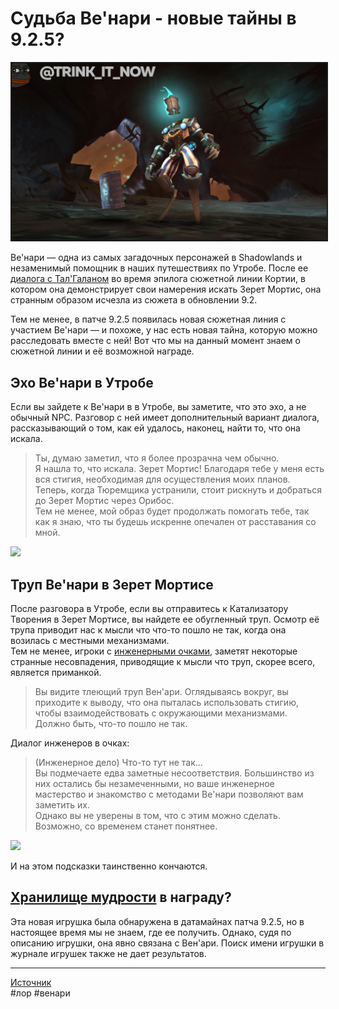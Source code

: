 # Судьба Ве'нари - новые тайны в 9.2.5?

<html>
<center>
<img src=https://raw.githubusercontent.com/MagicalCow/TrinkIT-News/main/Sources/Assets/WH327232/WH327232-1.jpg float=center border=2>
</center>  
</html>

Ве'нари — одна из самых загадочных персонажей в Shadowlands и незаменимый помощник в наших путешествиях по Утробе. После ее <a href="https://www.wowhead.com/news/conversation-between-tal-galan-and-venari-possible-hints-at-future-shadowlands-323753">диалога с Тал'Галаном</a> во время эпилога сюжетной линии Кортии, в котором она демонстрирует свои намерения искать Зерет Мортис, она странным образом исчезла из сюжета в обновлении 9.2.

Тем не менее, в патче 9.2.5 появилась новая сюжетная линия с участием Ве'нари — и похоже, у нас есть новая тайна, которую можно расследовать вместе с ней! Вот что мы на данный момент знаем о сюжетной линии и её возможной награде.

## Эхо Ве'нари в Утробе
Если вы зайдете к Ве'нари в в Утробе, вы заметите, что это эхо, а не обычный NPC. Разговор с ней имеет дополнительный вариант диалога, рассказывающий о том, как ей удалось, наконец, найти то, что она искала.

> Ты, думаю заметил, что я более прозрачна чем обычно.  
> Я нашла то, что искала. Зерет Мортис! Благодаря тебе у меня есть вся стигия, необходимая для осуществления моих планов.  
> Теперь, когда Тюремщика устранили, стоит рискнуть и добраться до Зерет Мортис через Орибос.  
> Тем не менее, мой образ будет продолжать помогать тебе, так как я знаю, что ты будешь искренне опечален от расставания со мной.  

<img src="https://wow.zamimg.com/uploads/screenshots/normal/1063901.jpg" />

## Труп Ве'нари в Зерет Мортисе
После разговора в Утробе, если вы отправитесь к Катализатору Творения в Зерет Мортисе, вы найдете ее обугленный труп. Осмотр её трупа приводит нас к мысли что что-то пошло не так, когда она возилась с местными механизмами.  
Тем не менее, игроки с <a href="https://ru.wowhead.com/spells/professions/engineering/shadowlands-engineering/goggles">инженерными очками</a>, заметят некоторые странные несовпадения, приводящие к мысли что труп, скорее всего, является приманкой.

> Вы видите тлеющий труп Вен'ари. Оглядываясь вокруг, вы приходите к выводу, что она пыталась использовать стигию, чтобы взаимодействовать с окружающими механизмами.  
> Должно быть, что-то пошло не так.  

Диалог инженеров в очках:  

> (Инженерное дело) Что-то тут не так...  
> Вы подмечаете едва заметные несоответствия. Большинство из них остались бы незамеченными, но ваше инженерное мастерство и знакомство с методами Ве'нари позволяют вам заметить их.  
> Однако вы не уверены в том, что с этим можно сделать. Возможно, со временем станет понятнее.  

<img src="https://wow.zamimg.com/uploads/screenshots/normal/1063902.jpg" />

И на этом подсказки таинственно кончаются.

## <a href="https://ru.wowhead.com/item=192485/хранилище-мудрости">Хранилище мудрости</a> в награду?

Эта новая игрушка была обнаружена в датамайнах патча 9.2.5, но в настоящее время мы не знаем, где ее получить. Однако, судя по описанию игрушки, она явно связана с Вен'ари. Поиск имени игрушки в журнале игрушек также не дает результатов.

---
[Источник](https://www.wowhead.com/news/327232)  
#лор #венари